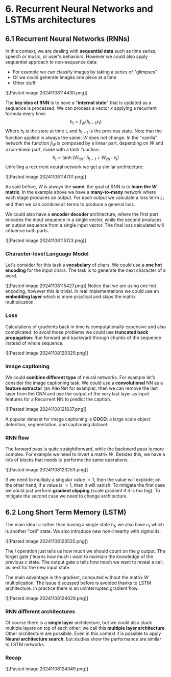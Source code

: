 # 6. Recurrent Neural Networks and LSTMs architectures
## 6.1 Recurrent Neural Networks (RNNs)

In this context, we are dealing with **sequential data** such as time series, speech or music, or user's behaviors. However we could also apply sequential approach to non-sequence data: 
- For example we can classify images by taking a series of "glimpses"
- Or we could generate images one piece at a time
- Other stuff

![[Pasted image 20241108114430.png]]

The **key idea of RNN** is to have a "**internal state**" that is updated as a sequence is processed. We can process a vector $x$ applying a recurrent formula every time:
$$
h_{t} = f_{W}(h_{t-1}x_{t})
$$
Where $h_{t}$ is the state at time $t$, and $h_{t-1}$ is the previous state. Note that the function applied is always the same: $W$ does not change.
In the "vanilla" network the function $f_{W}$ is composed by a linear part, depending on $W$ and a non-linear part, made with a $\tanh$ function.
$$
h_{t} = \tanh(W_{hh} \cdot h_{t-1} + W_{xh} \cdot x_{t})
$$
Unrolling a recurrent neural network we get a similar architecture:

![[Pasted image 20241108114701.png]]

As said before, $W$ is always the **same**: the goal of RNN is to **learn the $W$ matrix**. In the example above we have a **many-to-many** network where each stage produces an output.
For each output we calculate a loss term $L_{i}$ and then we can combine all terms to produce a general loss.

We could also have a **encoder decoder** architecture, where the first part encodes the input sequence in a single vector, while the second produces an output sequence from a single input vector. The final loss calculated will influence both parts.

![[Pasted image 20241108115123.png]]

### Character-level Language Model

Let's consider for this task a **vocabulary** of chars. We could use a **one hot encoding** for the input chars. The task is to generate the next character of a word.

![[Pasted image 20241108115427.png]]
Notice that we are using one hot encoding, however this is trivial. In real implementations we could use an **embedding layer** which is more practical and skips the matrix multiplication.

### Loss

Calculations of gradients back in time is computationally expensive and also complicated: to avoid those problems we could use **truncated back propagation**: Run forward and backward
through chunks of the sequence instead of whole sequence.

![[Pasted image 20241108120329.png]]

### Image captioning

We could **combine different type** of neural networks. For example let's consider the image captioning task. We could use a **convolutional** NN as a **feature extractor** (an AlexNet for example), then we can remove the last layer from the CNN and use the output of the very last layer as input features for a Recurrent NN to predict the caption.

![[Pasted image 20241108121837.png]]

A popular dataset for image captioning is **COCO**: a large scale object detection, segmentation, and captioning dataset.

### RNN flow

The forward pass is quite straightforward, while the backward pass is more complex. For example we need to invert a matrix $W$. Besides this, we have a lots of blocks that needs to performs the same operations. 

![[Pasted image 20241108123253.png]]

If we need to multiply a singular value $> 1$, then the value will explode; on the other hand, if a value is $< 1$, then it will vanish. To mitigate the first case we could just perform **gradient clipping** (scale gradient if it is too big). To mitigate the second case we need to change architecture.

## 6.2 Long Short Term Memory (LSTM)

The main idea is: rather than having a single state $h_{t}$, we also have $c_{t}$ which is another "cell" state.
We also introduce new non-linearity with sigmoids.

![[Pasted image 20241108123535.png]]

The $i$ operation just tells us how much we should count on the $g$ output. The forget gate $f$ learns how much i want to maintain the knowledge of the previous $c$ state.
The output gate $o$ tells how much we want to reveal a cell, as next for the new input state.

The main advantage is the gradient, computed without the matrix $W$ multiplication. The issue discussed before is avoided thanks to LSTM architecture. In practice there is an uninterrupted gradient flow.

![[Pasted image 20241108124029.png]]

### RNN different architectures

Of course there is a **single layer** architecture, but we could also stack multiple layers on top of each other: we call this **multiple layer architecture**.
Other architecture are possibile. Even in this context it is possible to apply **Neural architecture search**, but studies show the performance are similar to LSTM networks.

### Recap

![[Pasted image 20241108124349.png]]
